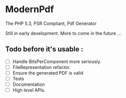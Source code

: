 ModernPdf
=========

The PHP 5.3, PSR Compliant, Pdf Generator

Still in early development. More to come in the future ...

Todo before it's usable :
-------------------------

- [ ] Handle BitsPerComponent more seriously.
- [ ] FileRepresentation refactor.
- [ ] Ensure the generated PDF is valid
- [ ] Tests
- [ ] Documentation
- [ ] High level APIs.
